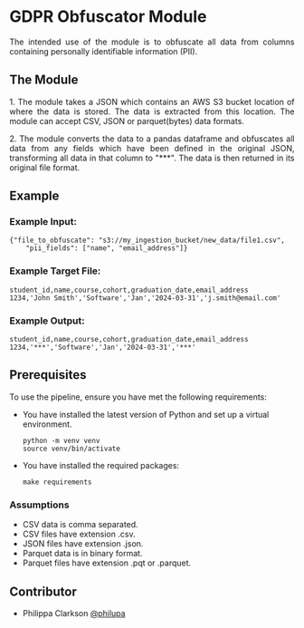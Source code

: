 # GDPR Obfuscator Module

 <p align="justify">The intended use of the module is to obfuscate all data from columns containing personally identifiable information (PII).</p>

## The Module

<p align="justify">1. The module takes a JSON which contains an AWS S3 bucket location of where the data is stored. The data is extracted from this location. The module can accept CSV, JSON or parquet(bytes) data formats.</p>
<p align="justify">2. The module converts the data to a pandas dataframe and obfuscates all data from any fields which have been defined in the original JSON, transforming all data in that column to "***". The data is then returned in its original file format.</p>

## Example

### Example Input:
```
{"file_to_obfuscate": "s3://my_ingestion_bucket/new_data/file1.csv",
    "pii_fields": ["name", "email_address"]}
```
### Example Target File:
```
student_id,name,course,cohort,graduation_date,email_address
1234,'John Smith','Software','Jan','2024-03-31','j.smith@email.com'
```

### Example Output:
```
student_id,name,course,cohort,graduation_date,email_address
1234,'***','Software','Jan','2024-03-31','***'
```


## Prerequisites

To use the pipeline, ensure you have met the following requirements:
* You have installed the latest version of Python and set up a virtual environment.
    ```
    python -m venv venv
    source venv/bin/activate
    ```
* You have installed the required packages:
    ```
    make requirements
    ```

### Assumptions

* CSV data is comma separated.
* CSV files have extension .csv.
* JSON files have extension .json.
* Parquet data is in binary format.
* Parquet files have extension .pqt or .parquet.

## Contributor

* Philippa Clarkson [@philupa](https://github.com/philupa)